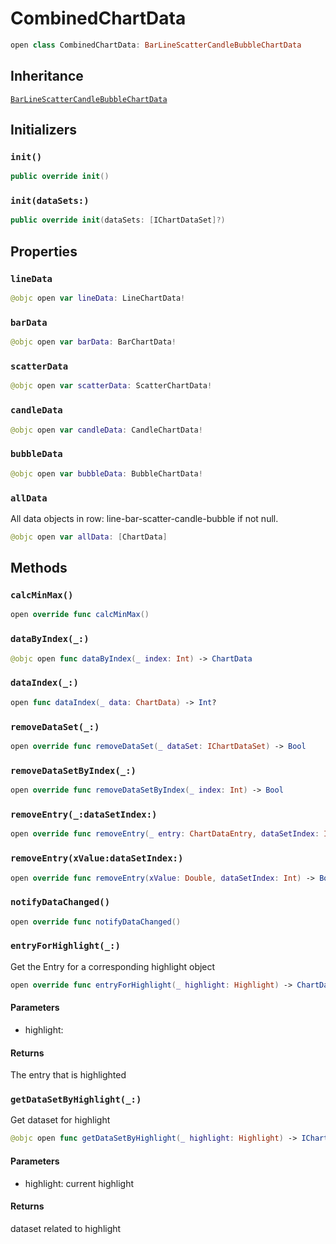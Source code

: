 # CombinedChartData

``` swift
open class CombinedChartData: BarLineScatterCandleBubbleChartData
```

## Inheritance

[`BarLineScatterCandleBubbleChartData`](/BarLineScatterCandleBubbleChartData)

## Initializers

### `init()`

``` swift
public override init()
```

### `init(dataSets:)`

``` swift
public override init(dataSets: [IChartDataSet]?)
```

## Properties

### `lineData`

``` swift
@objc open var lineData: LineChartData!
```

### `barData`

``` swift
@objc open var barData: BarChartData!
```

### `scatterData`

``` swift
@objc open var scatterData: ScatterChartData!
```

### `candleData`

``` swift
@objc open var candleData: CandleChartData!
```

### `bubbleData`

``` swift
@objc open var bubbleData: BubbleChartData!
```

### `allData`

All data objects in row:​ line-bar-scatter-candle-bubble if not null.

``` swift
@objc open var allData: [ChartData]
```

## Methods

### `calcMinMax()`

``` swift
open override func calcMinMax()
```

### `dataByIndex(_:)`

``` swift
@objc open func dataByIndex(_ index: Int) -> ChartData
```

### `dataIndex(_:)`

``` swift
open func dataIndex(_ data: ChartData) -> Int?
```

### `removeDataSet(_:)`

``` swift
open override func removeDataSet(_ dataSet: IChartDataSet) -> Bool
```

### `removeDataSetByIndex(_:)`

``` swift
open override func removeDataSetByIndex(_ index: Int) -> Bool
```

### `removeEntry(_:dataSetIndex:)`

``` swift
open override func removeEntry(_ entry: ChartDataEntry, dataSetIndex: Int) -> Bool
```

### `removeEntry(xValue:dataSetIndex:)`

``` swift
open override func removeEntry(xValue: Double, dataSetIndex: Int) -> Bool
```

### `notifyDataChanged()`

``` swift
open override func notifyDataChanged()
```

### `entryForHighlight(_:)`

Get the Entry for a corresponding highlight object

``` swift
open override func entryForHighlight(_ highlight: Highlight) -> ChartDataEntry?
```

#### Parameters

  - highlight:

#### Returns

The entry that is highlighted

### `getDataSetByHighlight(_:)`

Get dataset for highlight

``` swift
@objc open func getDataSetByHighlight(_ highlight: Highlight) -> IChartDataSet!
```

#### Parameters

  - highlight: current highlight

#### Returns

dataset related to highlight
